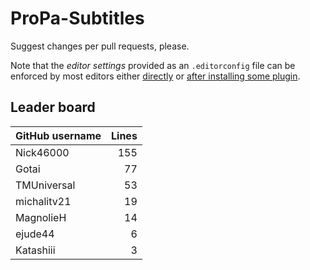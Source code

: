 # ProPa-Subtitles

Suggest changes per pull requests, please.

Note that the *editor settings* provided as an `.editorconfig` file can be enforced by most editors either [directly](https://editorconfig.org/#pre-installed) or [after installing some plugin](https://editorconfig.org/#download).

## Leader board

| GitHub username | Lines |
| :-- | --: |
| Nick46000 | 155 |
| Gotai | 77 |
| TMUniversal | 53 |
| michalitv21 | 19 |
| MagnolieH | 14 |
| ejude44 | 6 |
| Katashiii | 3 |
